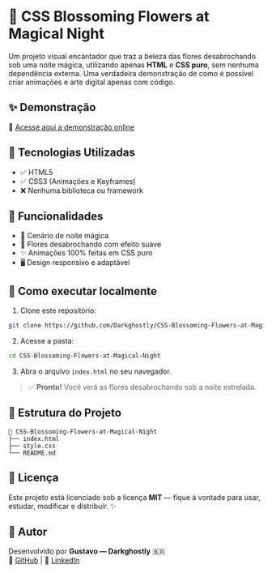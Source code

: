 
# 🌸 CSS Blossoming Flowers at Magical Night

Um projeto visual encantador que traz a beleza das flores desabrochando sob uma noite mágica, utilizando apenas **HTML** e **CSS puro**, sem nenhuma dependência externa. Uma verdadeira demonstração de como é possível criar animações e arte digital apenas com código.

## ✨ Demonstração

🔗 [Acesse aqui a demonstração online](https://darkghostly.github.io/CSS-Blossoming-Flowers-at-Magical-Night/)

## 🚀 Tecnologias Utilizadas

- ✅ HTML5
- ✅ CSS3 (Animações e Keyframes)
- ❌ Nenhuma biblioteca ou framework

## 🎯 Funcionalidades

- 🌙 Cenário de noite mágica
- 🌸 Flores desabrochando com efeito suave
- ✨ Animações 100% feitas em CSS puro
- 🖥️ Design responsivo e adaptável

## 🔧 Como executar localmente

1. Clone este repositório:
```bash
git clone https://github.com/Darkghostly/CSS-Blossoming-Flowers-at-Magical-Night.git
```
2. Acesse a pasta:
```bash
cd CSS-Blossoming-Flowers-at-Magical-Night
```
3. Abra o arquivo `index.html` no seu navegador.

> ✅ **Pronto!** Você verá as flores desabrochando sob a noite estrelada.

## 📂 Estrutura do Projeto

```
📁 CSS-Blossoming-Flowers-at-Magical-Night
├── index.html
├── style.css
└── README.md
```

## 📜 Licença

Este projeto está licenciado sob a licença **MIT** — fique à vontade para usar, estudar, modificar e distribuir. ✨

## 🫡 Autor

Desenvolvido por **Gustavo — Darkghostly** 🇧🇷  
🔗 [GitHub](https://github.com/Darkghostly) | 🔗 [LinkedIn](https://www.linkedin.com/in/seu-username)
